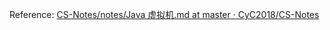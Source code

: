 Reference: [CS-Notes/notes/Java 虚拟机.md at master · CyC2018/CS-Notes](https://github.com/CyC2018/CS-Notes/blob/master/notes/Java%20%E8%99%9A%E6%8B%9F%E6%9C%BA.md#minor-gc-%E5%92%8C-full-gc)